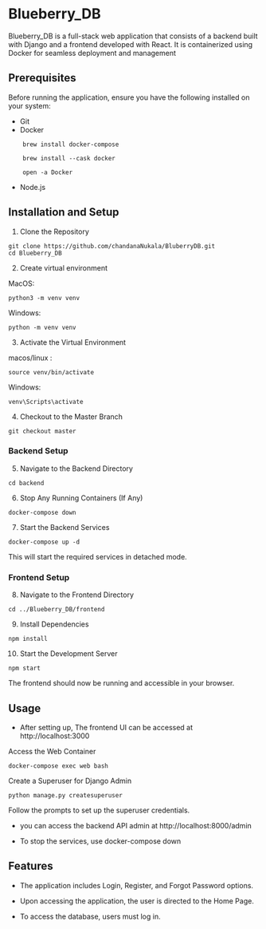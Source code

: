 # Blueberry_DB


Blueberry_DB is a full-stack web application that consists of a backend built with Django and a frontend developed with React. It is containerized using Docker for seamless deployment and management



## Prerequisites

Before running the application, ensure you have the following installed on your system:

- Git
- Docker
```
    brew install docker-compose

    brew install --cask docker

    open -a Docker
```

- Node.js

## Installation and Setup

1. Clone the Repository

```
git clone https://github.com/chandanaNukala/BluberryDB.git
cd Blueberry_DB
```

2. Create virtual environment

MacOS:
```
python3 -m venv venv
```
Windows:

```
python -m venv venv
```

3. Activate the Virtual Environment

macos/linux : 
``` 
source venv/bin/activate
 ```
 Windows:
 ```
 venv\Scripts\activate
 ```

4. Checkout to the Master Branch
```
git checkout master
```

### Backend Setup

5. Navigate to the Backend Directory
```
cd backend
```
6. Stop Any Running Containers (If Any)
```
docker-compose down
```
7. Start the Backend Services
```
docker-compose up -d
```
This will start the required services in detached mode.



### Frontend Setup

8. Navigate to the Frontend Directory
```
cd ../Blueberry_DB/frontend
```
9. Install Dependencies
```
npm install
```
10. Start the Development Server
```
npm start
```
The frontend should now be running and accessible in your browser.

## Usage

- After setting up, The frontend UI can be accessed at http://localhost:3000



Access the Web Container
```
docker-compose exec web bash
```
Create a Superuser for Django Admin
```
python manage.py createsuperuser
```
Follow the prompts to set up the superuser credentials.

- you can access the backend API admin at http://localhost:8000/admin

- To stop the services, use docker-compose down

## Features

- The application includes Login, Register, and Forgot Password options.

- Upon accessing the application, the user is directed to the Home Page.

- To access the database, users must log in.